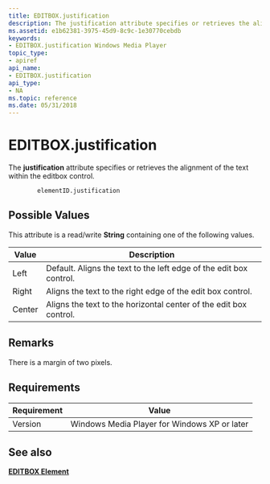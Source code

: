 ```yaml
---
title: EDITBOX.justification
description: The justification attribute specifies or retrieves the alignment of the text within the editbox control.
ms.assetid: e1b62381-3975-45d9-8c9c-1e30770cebdb
keywords:
- EDITBOX.justification Windows Media Player
topic_type:
- apiref
api_name:
- EDITBOX.justification
api_type:
- NA
ms.topic: reference
ms.date: 05/31/2018
---
```


# EDITBOX.justification

The **justification** attribute specifies or retrieves the alignment of the text within the editbox control.

``` syntax
        elementID.justification
```

## Possible Values

This attribute is a read/write **String** containing one of the following values.



| Value  | Description                                                        |
|--------|--------------------------------------------------------------------|
| Left   | Default. Aligns the text to the left edge of the edit box control. |
| Right  | Aligns the text to the right edge of the edit box control.         |
| Center | Aligns the text to the horizontal center of the edit box control.  |



 

## Remarks

There is a margin of two pixels.

## Requirements



| Requirement | Value |
|--------------------|---------------------------------------------------------|
| Version<br/> | Windows Media Player for Windows XP or later<br/> |



## See also

<dl> <dt>

[**EDITBOX Element**](editbox-element.md)
</dt> </dl>

 

 





